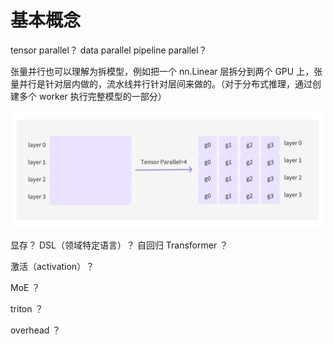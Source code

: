 # 基本概念

tensor parallel？
data parallel
pipeline parallel？

张量并行也可以理解为拆模型，例如把一个 nn.Linear 层拆分到两个 GPU 上，张量并行是针对层内做的，流水线并行针对层间来做的。（对于分布式推理，通过创建多个 worker 执行完整模型的一部分）

![tp](./images/Snipaste_2024-10-28_23-17-44.png)

显存？
DSL（领域特定语言）？
自回归 Transformer ？

激活（activation）？

MoE ？

triton ？

overhead ？
